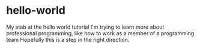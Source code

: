 # hello-world
My stab at the hello world tutorial
I'm trying to learn more about professional programming, like how to work as a member of a programming team
Hopefully this is a step in the right direction.
